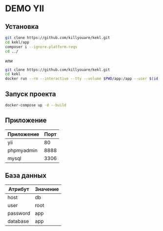# DEMO YII

## Установка

```bash
git clone https://github.com/killyouare/kekl.git
cd kekl/app
composer i --ignore-platform-reqs
cd ../
```

или

```bash
git clone https://github.com/killyouare/kekl.git
cd kekl
docker run --rm --interactive --tty --volume $PWD/app:/app --user $(id -u):$(id -g) composer i
```

## Запуск проекта

```bash
docker-compose up -d --build
```

## Приложение

| Приложение | Порт |
|------------|------|
| yii        | 80   |
| phpmyadmin | 8888 |
| mysql      | 3306 |

## База данных

| Атрибут  | Значение |
|----------|----------|
| host     | db |
| user     | root |
| password | app |
| database | app |